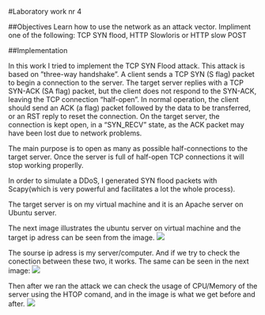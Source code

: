 #Laboratory work nr 4

##Objectives
Learn how to use the network as an attack vector. Impliment one of the following: TCP SYN flood, HTTP Slowloris or HTTP slow POST

##Implementation 

In this work I tried to implement the TCP SYN Flood attack. 
This attack is based on ”three-way handshake”. A client sends a TCP SYN (S flag) packet to begin a connection to the server. The target server replies with a TCP SYN-ACK (SA flag) packet, but the client does not respond to the SYN-ACK, leaving the TCP connection “half-open”. In normal operation, the client should send an ACK (a flag) packet followed by the data to be transferred, or an RST reply to reset the connection. On the target server, the connection is kept open, in a “SYN_RECV” state, as the ACK packet may have been lost due to network problems.

The main purpose is to open as many as possible half-connections to the target server. Once the server is full of half-open TCP connections it will stop working properlly. 

In order to simulate a DDoS, I generated SYN flood packets with Scapy(which is very powerful and facilitates a lot the whole process).

The target server is on my virtual machine and it is an Apache server on Ubuntu server. 

The next image illustrates the ubuntu server on virtual machine and the target ip adress can be seen from the image.
![](http://i63.tinypic.com/5l4avc.png)

The sourse ip adress is my server/computer. And if we try to check the conection between these two, it works. The same can be seen in the next image:
![](http://i64.tinypic.com/scxk6b.png)

Then after we ran the attack we can check the usage of CPU/Memory of the 
server using the HTOP comand, and in the image is what we get before and after. 
![](http://i68.tinypic.com/20f3jab.png)
